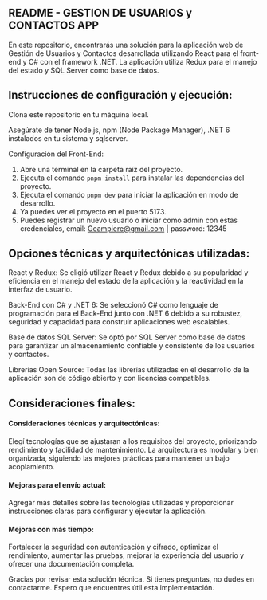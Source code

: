 ## README - GESTION DE USUARIOS y CONTACTOS APP

En este repositorio, encontrarás una solución para la aplicación web de Gestión de Usuarios y Contactos desarrollada utilizando React para el front-end y C# con el framework .NET. La aplicación utiliza Redux para el manejo del estado y SQL Server como base de datos.

## Instrucciones de configuración y ejecución:

Clona este repositorio en tu máquina local.

Asegúrate de tener Node.js, npm (Node Package Manager), .NET 6 instalados en tu sistema y sqlserver.

Configuración del Front-End:

1. Abre una terminal en la carpeta raíz del proyecto.
2. Ejecuta el comando `pnpm install` para instalar las dependencias del proyecto.
3. Ejecuta el comando `pnpm dev` para iniciar la aplicación en modo de desarrollo.
4. Ya puedes ver el proyecto en el puerto 5173.
5. Puedes registrar un nuevo usuario o iniciar como admin con estas credenciales, email: Geampiere@gmail.com | password: 12345

## Opciones técnicas y arquitectónicas utilizadas:

React y Redux: Se eligió utilizar React y Redux debido a su popularidad y eficiencia en el manejo del estado de la aplicación y la reactividad en la interfaz de usuario.

Back-End con C# y .NET 6: Se seleccionó C# como lenguaje de programación para el Back-End junto con .NET 6 debido a su robustez, seguridad y capacidad para construir aplicaciones web escalables.

Base de datos SQL Server: Se optó por SQL Server como base de datos para garantizar un almacenamiento confiable y consistente de los usuarios y contactos.

Librerías Open Source: Todas las librerías utilizadas en el desarrollo de la aplicación son de código abierto y con licencias compatibles.

## Consideraciones finales:

#### Consideraciones técnicas y arquitectónicas:

Elegí tecnologías que se ajustaran a los requisitos del proyecto, priorizando rendimiento y facilidad de mantenimiento. La arquitectura es modular y bien organizada, siguiendo las mejores prácticas para mantener un bajo acoplamiento.

#### Mejoras para el envío actual:

Agregar más detalles sobre las tecnologías utilizadas y proporcionar instrucciones claras para configurar y ejecutar la aplicación.

#### Mejoras con más tiempo:

Fortalecer la seguridad con autenticación y cifrado, optimizar el rendimiento, aumentar las pruebas, mejorar la experiencia del usuario y ofrecer una documentación completa.

Gracias por revisar esta solución técnica. Si tienes preguntas, no dudes en contactarme. Espero que encuentres útil esta implementación.
